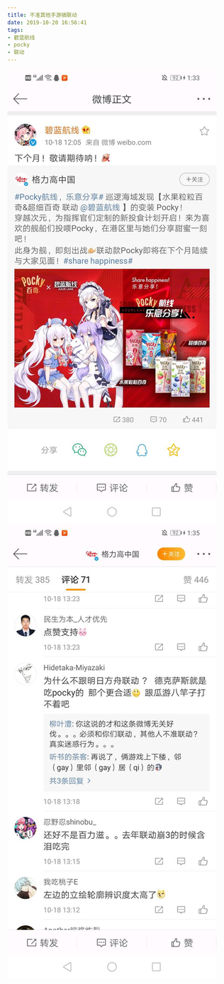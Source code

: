 ```yaml
---
title: 不准其他手游搞联动
date: 2019-10-20 16:56:41
tags:
- 碧蓝航线
- pocky
- 联动
---
```

![](2019-10-20-16-56/01.jpg)
![](2019-10-20-16-56/02.jpg)

